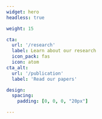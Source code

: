 ```yaml
---
widget: hero
headless: true  

weight: 15  

cta:
  url: '/research'
  label: Learn about our research
  icon_pack: fas
  icon: atom
cta_alt:
  url: '/publication'
  label: 'Read our papers'

design:
  spacing:
    padding: [0, 0, 0, "20px"]

---
```


